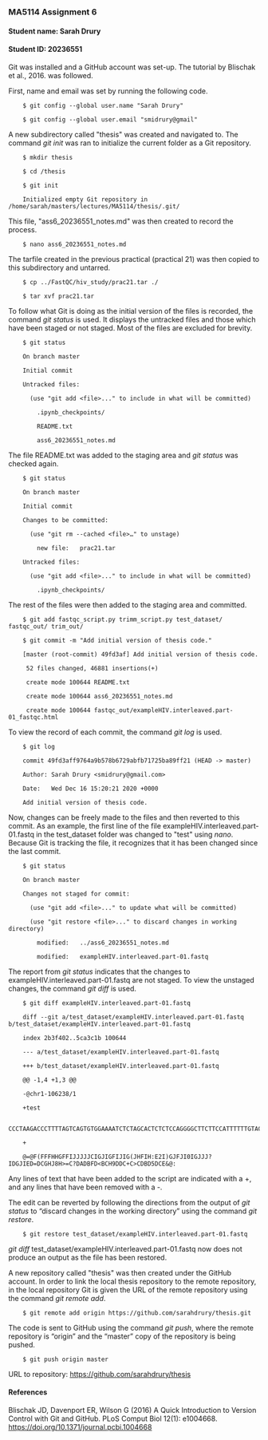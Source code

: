 ### MA5114 Assignment 6
#### Student name: Sarah Drury
#### Student ID: 20236551

Git was installed and a GitHub account was set-up. The tutorial by Blischak et al., 2016. was followed.

First, name and email was set by running the following code.

        $ git config --global user.name "Sarah Drury"
        
        $ git config --global user.email "smidrury@gmail"

A new subdirectory called "thesis" was created and navigated to. The command *git init* was ran to initialize the current folder as a Git repository.

        $ mkdir thesis
        
        $ cd /thesis
        
        $ git init
        
        Initialized empty Git repository in /home/sarah/masters/lectures/MA5114/thesis/.git/

This file, "ass6_20236551_notes.md" was then created to record the process.

        $ nano ass6_20236551_notes.md

The tarfile created in the previous practical (practical 21) was then copied to this subdirectory and untarred.

        $ cp ../FastQC/hiv_study/prac21.tar ./

        $ tar xvf prac21.tar

To follow what Git is doing as the initial version of the files is recorded, the command *git status* is used. It displays the untracked files and those which have been staged or not staged. Most of the files are excluded for brevity. 

        $ git status
        
        On branch master

        Initial commit

        Untracked files:
        
          (use "git add <file>..." to include in what will be committed)
        
            .ipynb_checkpoints/
        
            README.txt
        
            ass6_20236551_notes.md
    

The file README.txt was added to the staging area and *git status* was checked again.

        $ git status
        
        On branch master

        Initial commit

        Changes to be committed:

          (use "git rm --cached <file>…" to unstage)

            new file:   prac21.tar

        Untracked files:
        
          (use "git add <file>..." to include in what will be committed)
        
            .ipynb_checkpoints/
            

The rest of the files were then added to the staging area and committed.

        $ git add fastqc_script.py trimm_script.py test_dataset/ fastqc_out/ trim_out/
        
        $ git commit -m "Add initial version of thesis code."

        [master (root-commit) 49fd3af] Add initial version of thesis code.
        
         52 files changed, 46881 insertions(+)
         
         create mode 100644 README.txt
         
         create mode 100644 ass6_20236551_notes.md
         
         create mode 100644 fastqc_out/exampleHIV.interleaved.part-01_fastqc.html


To view the record of each commit, the command *git log* is used.

        $ git log
        
        commit 49fd3aff9764a9b578b6729abfb71725ba89ff21 (HEAD -> master)
        
        Author: Sarah Drury <smidrury@gmail.com>
        
        Date:   Wed Dec 16 15:20:21 2020 +0000

        Add initial version of thesis code.

Now, changes can be freely made to the files and then reverted to this commit. As an example, the first line of the file exampleHIV.interleaved.part-01.fastq in the test_dataset folder was changed to "test" using *nano*. Because Git is tracking the file, it recognizes that it has been changed since the last commit.


        $ git status
        
        On branch master
        
        Changes not staged for commit:
        
          (use "git add <file>..." to update what will be committed)
          
          (use "git restore <file>..." to discard changes in working directory)
          
            modified:   ../ass6_20236551_notes.md
            
            modified:   exampleHIV.interleaved.part-01.fastq


The report from *git status* indicates that the changes to exampleHIV.interleaved.part-01.fastq are not staged. To view the unstaged changes, the command *git diff* is used.


        $ git diff exampleHIV.interleaved.part-01.fastq
        
        diff --git a/test_dataset/exampleHIV.interleaved.part-01.fastq b/test_dataset/exampleHIV.interleaved.part-01.fastq
        
        index 2b3f402..5ca3c1b 100644
        
        --- a/test_dataset/exampleHIV.interleaved.part-01.fastq
        
        +++ b/test_dataset/exampleHIV.interleaved.part-01.fastq
        
        @@ -1,4 +1,3 @@
        
        -@chr1-106238/1
        
        +test
        
        CCCTAAGACCCTTTTAGTCAGTGTGGAAAATCTCTAGCACTCTCTCCAGGGGCTTCTTCCATTTTTTGTACACATCTCCAAGGCTTTGAAAGAGTGCGCA
        
        +
        
        @=@F(FFFHHGFFIJJJJJCIGJIGFIJIG(JHFIH:E2I)GJFJI0IGJJJ?IDGJIED=DCGHJ8H>=C?DADBFD<BCH9DDC+C>CDBD5DCE&@:

Any lines of text that have been added to the script are indicated with a +, and any lines that have been removed with a -.

The edit can be reverted by following the directions from the output of *git status* to “discard changes in the working directory” using the command *git restore*.

        $ git restore test_dataset/exampleHIV.interleaved.part-01.fastq

*git diff* test_dataset/exampleHIV.interleaved.part-01.fastq now does not produce an output as the file has been restored.

A new repository called "thesis" was then created under the GitHub account. In order to link the local thesis repository to the remote repository, in the local repository Git is given the URL of the remote repository using the command *git remote add*.

        $ git remote add origin https://github.com/sarahdrury/thesis.git

The code is sent to GitHub using the command *git push*, where the remote repository is “origin” and the “master” copy of the repository is being pushed.

        $ git push origin master

URL to repository: https://github.com/sarahdrury/thesis


#### References
Blischak JD, Davenport ER, Wilson G (2016) A Quick Introduction to Version Control with Git and GitHub. PLoS Comput Biol 12(1): e1004668. https://doi.org/10.1371/journal.pcbi.1004668

















